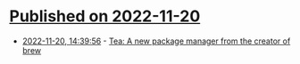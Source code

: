 # [Published on 2022-11-20](index.md)

* [2022-11-20, 14:39:56](https://news.ycombinator.com/item?id=33681216) - [Tea: A new package manager from the creator of brew](https://github.com/teaxyz/cli)
